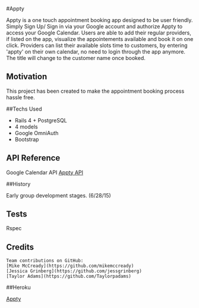 #Appty

Appty is a one touch appointment booking app designed to be user friendly.
Simply Sign Up/ Sign in via your Google account and authorize Appty to access your Google Calendar.
Users are able to add their regular providers, if listed on the app, visualize the appointements available and book it on one click.
Providers can list their available slots time to customers, by entering 'appty' on their own calendar, no need to login through the app anymore. The title will change to the customer name once booked.


## Motivation

This project has been created to make the appointment booking process hassle free.

##Techs Used
- Rails 4 + PostgreSQL
- 4 models 
- Google OmniAuth
- Bootstrap

## API Reference

Google Calendar API
[Appty API](https://apptyapp.herokuapp.com/api/users.json)

##History

Early group development stages. (6/28/15)

## Tests

Rspec

## Credits
```
Team contributions on GitHub:
[Mike McCready](https://github.com/mikemccready)
[Jessica Grinberg](https://github.com/jessgrinberg)
[Taylor Adams](https://github.com/Taylorpadams)

```

##Heroku

[Appty](http://apptyapp.com/)



